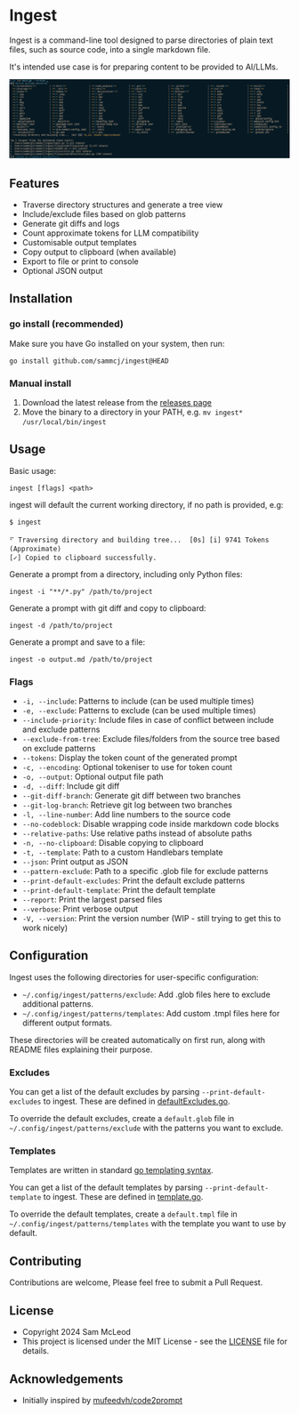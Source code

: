 # Ingest

Ingest is a command-line tool designed to parse directories of plain text files, such as source code, into a single markdown file.

It's intended use case is for preparing content to be provided to AI/LLMs.

![ingest screenshot](screenshot.png)

## Features

- Traverse directory structures and generate a tree view
- Include/exclude files based on glob patterns
- Generate git diffs and logs
- Count approximate tokens for LLM compatibility
- Customisable output templates
- Copy output to clipboard (when available)
- Export to file or print to console
- Optional JSON output

## Installation

### go install (recommended)

Make sure you have Go installed on your system, then run:

```shell
go install github.com/sammcj/ingest@HEAD
```

### Manual install

1. Download the latest release from the [releases page](https://github.com/sammcj/ingest/releases)
2. Move the binary to a directory in your PATH, e.g. `mv ingest* /usr/local/bin/ingest`

## Usage

Basic usage:

```shell
ingest [flags] <path>
```

ingest will default the current working directory, if no path is provided, e.g:

```shell
$ ingest

⠋ Traversing directory and building tree...  [0s] [i] 9741 Tokens (Approximate)
[✓] Copied to clipboard successfully.
```

Generate a prompt from a directory, including only Python files:

```shell
ingest -i "**/*.py" /path/to/project
```

Generate a prompt with git diff and copy to clipboard:

```shell
ingest -d /path/to/project
```

Generate a prompt and save to a file:

```shell
ingest -o output.md /path/to/project
```

### Flags

- `-i, --include`: Patterns to include (can be used multiple times)
- `-e, --exclude`: Patterns to exclude (can be used multiple times)
- `--include-priority`: Include files in case of conflict between include and exclude patterns
- `--exclude-from-tree`: Exclude files/folders from the source tree based on exclude patterns
- `--tokens`: Display the token count of the generated prompt
- `-c, --encoding`: Optional tokeniser to use for token count
- `-o, --output`: Optional output file path
- `-d, --diff`: Include git diff
- `--git-diff-branch`: Generate git diff between two branches
- `--git-log-branch`: Retrieve git log between two branches
- `-l, --line-number`: Add line numbers to the source code
- `--no-codeblock`: Disable wrapping code inside markdown code blocks
- `--relative-paths`: Use relative paths instead of absolute paths
- `-n, --no-clipboard`: Disable copying to clipboard
- `-t, --template`: Path to a custom Handlebars template
- `--json`: Print output as JSON
- `--pattern-exclude`: Path to a specific .glob file for exclude patterns
- `--print-default-excludes`: Print the default exclude patterns
- `--print-default-template`: Print the default template
- `--report`: Print the largest parsed files
- `--verbose`: Print verbose output
- `-V, --version`: Print the version number (WIP - still trying to get this to work nicely)

## Configuration

Ingest uses the following directories for user-specific configuration:

- `~/.config/ingest/patterns/exclude`: Add .glob files here to exclude additional patterns.
- `~/.config/ingest/patterns/templates`: Add custom .tmpl files here for different output formats.

These directories will be created automatically on first run, along with README files explaining their purpose.

### Excludes

You can get a list of the default excludes by parsing `--print-default-excludes` to ingest.
These are defined in [defaultExcludes.go](https://github.com/sammcj/ingest/blob/main/filesystem/defaultExcludes.go).

To override the default excludes, create a `default.glob` file in `~/.config/ingest/patterns/exclude` with the patterns you want to exclude.

### Templates

Templates are written in standard [go templating syntax](https://pkg.go.dev/text/template).

You can get a list of the default templates by parsing `--print-default-template` to ingest.
These are defined in [template.go](https://github.com/sammcj/ingest/blob/main/template/template.go).

To override the default templates, create a `default.tmpl` file in `~/.config/ingest/patterns/templates` with the template you want to use by default.

## Contributing

Contributions are welcome, Please feel free to submit a Pull Request.

## License

- Copyright 2024 Sam McLeod
- This project is licensed under the MIT License - see the [LICENSE](LICENSE) file for details.

## Acknowledgements

- Initially inspired by [mufeedvh/code2prompt](https://github.com/mufeedvh/code2prompt)
